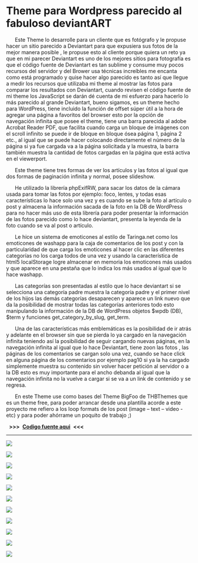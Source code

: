 # Theme para Wordpress parecido al fabuloso deviantART #

      Este Theme lo desarrolle para un cliente que es fotógrafo y le propuse hacer un sitio parecido a Deviantart para que expusiera sus fotos de la mejor manera posible , le propuse esto al cliente porque quiera un reto ya que en mi parecer Deviantart es uno de los mejores sitios para fotografía es que el código fuente de Deviantart es tan sublime y consume muy pocos recursos del servidor y del Brower usa técnicas increíbles me encanta como está programado y quise hacer algo parecido es tanto así que llegue a medir los recursos que utilizaba mi theme al mostrar las fotos para comparar los resultados con Deviantart, cuando revisen el código fuente de mi theme los JavaScript se darán dé cuenta de mi esfuerzo para hacerlo lo más parecido al grande Deviantart, bueno sigamos, es un theme hecho para WordPress, tiene incluido la función de offset súper útil a la hora de agregar una página a favoritos del browser esto por la opción de navegación infinita que posee el theme, tiene una barra parecida al adobe Acrobat Reader PDF, que facilita cuando carga un bloque de imágenes con el scroll infinito se puede ir de bloque en bloque ósea página 1, página 2 etc., al igual que se puede hacer colocando directamente el número de la página si ya fue cargada va a la página solicitada y la muestra, la barra también muestra la cantidad de fotos cargadas en la página que está activa en el viewerport.
      
      Este theme tiene tres formas de ver los artículos y las fotos al igual que dos formas de paginación infinita y normal, posee slideshow.
      
      He utilizado la librería phpExifRW, para sacar los datos de la cámara usada para tomar las fotos por ejemplo: foco, lentes, y todas esas características lo hace solo una vez y es cuando se sube la foto al artículo o post y almacena la información sacada de la foto en la DB de WordPress para no hacer más uso de esta librería para poder presentar la información de las fotos parecido como lo hace deviantart, presenta la leyenda de la foto cuando se va al post o artículo.
      
      Le hice un sistema de emoticones al estilo de Taringa.net como los emoticones de washapp para la caja de comentarios de los post y con la particularidad de que carga  los emoticones al hacer clic en las diferentes categorías no los carga todos de una vez y usando la característica de html5 localStorage logre almacenar en memoria los emoticones más usados   y que aparece en una pestaña que lo indica los más usados al igual que lo hace washapp.      
      
      Las categorías son presentadas al estilo que lo hace deviantart si se selecciona una categoría padre muestra la categoría padre y el primer nivel de los hijos las demás categorías desaparecen y aparece un link nuevo que da la posibilidad de mostrar todas las categorías anteriores todo esto manipulando la información de la DB de WordPress objetos $wpdb (DB), $term y funciones get_category_by_slug, get_term.
      
      Una de las características más emblemáticas es la posibilidad de ir atrás y adelante en el browser sin que se pierda lo ya cargado en la navegación infinita teniendo así la posibilidad de seguir cargando nuevas páginas, en la navegación infinita al igual que lo hace Deviantart, tiene zoon las fotos , las páginas de los comentarios se cargan solo una vez, cuando se hace click en alguna página de los comentarios por ejemplo pag10 si ya la ha cargado simplemente muestra su contenido sin volver hacer petición al servidor o a la DB esto es muy importante para el ancho debanda al igual que la navegación infinita no la vuelve a cargar si se va a un link de contenido y se regresa.
      
      En este Theme use como bases del Theme BigFoo de THBThemes que es un theme free, para poder arrancar desde una plantilla acorde a este proyecto me refiero a los loop formats de los post (image – text – video - etc) y para poder ahórrame un poquito de trabajo ;)



  **>>>**  [**Codigo fuente aqui**](https://github.com/dennysjmarquez/SOURCE-CODE-theme-wordpress-cecichaparroart-deviantart-style)  **<<<**  

----------

![](https://raw.githubusercontent.com/dennysjmarquez/portfolio/master/2014/deviantart-theme/Imagen1.png)

![](https://raw.githubusercontent.com/dennysjmarquez/portfolio/master/2014/deviantart-theme/Imagen2.png)

![](https://raw.githubusercontent.com/dennysjmarquez/portfolio/master/2014/deviantart-theme/Imagen3.png)

![](https://raw.githubusercontent.com/dennysjmarquez/portfolio/master/2014/deviantart-theme/Imagen4.png)

![](https://raw.githubusercontent.com/dennysjmarquez/portfolio/master/2014/deviantart-theme/Imagen6.png)

![](https://raw.githubusercontent.com/dennysjmarquez/portfolio/master/2014/deviantart-theme/Imagen7.png)

![](https://raw.githubusercontent.com/dennysjmarquez/portfolio/master/2014/deviantart-theme/Imagen9.png)

![](https://raw.githubusercontent.com/dennysjmarquez/portfolio/master/2014/deviantart-theme/Imagen11.png)

![](https://raw.githubusercontent.com/dennysjmarquez/portfolio/master/2014/deviantart-theme/Imagen13.png)

![](https://raw.githubusercontent.com/dennysjmarquez/portfolio/master/2014/deviantart-theme/Imagen14.png)

![](https://raw.githubusercontent.com/dennysjmarquez/portfolio/master/2014/deviantart-theme/Imagen15.png)
